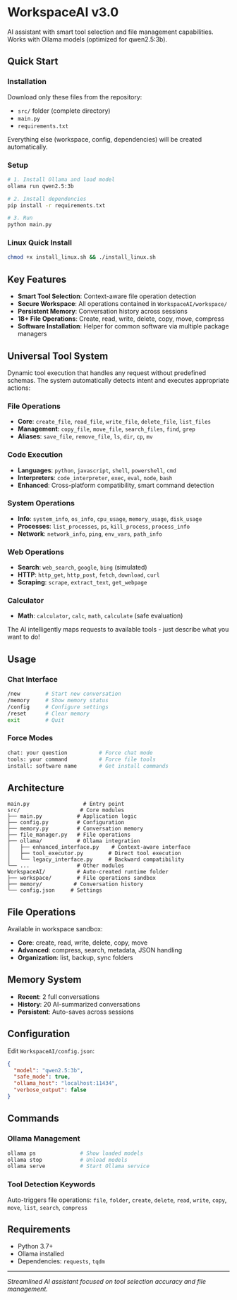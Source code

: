 # WorkspaceAI v3.0

AI assistant with smart tool selection and file management capabilities. Works with Ollama models (optimized for qwen2.5:3b).

## Quick Start

### Installation
Download only these files from the repository:
- `src/` folder (complete directory)
- `main.py`
- `requirements.txt`

Everything else (workspace, config, dependencies) will be created automatically.

### Setup
```bash
# 1. Install Ollama and load model
ollama run qwen2.5:3b

# 2. Install dependencies  
pip install -r requirements.txt

# 3. Run
python main.py
```

### Linux Quick Install
```bash
chmod +x install_linux.sh && ./install_linux.sh
```

## Key Features

- **Smart Tool Selection**: Context-aware file operation detection
- **Secure Workspace**: All operations contained in `WorkspaceAI/workspace/`
- **Persistent Memory**: Conversation history across sessions
- **18+ File Operations**: Create, read, write, delete, copy, move, compress
- **Software Installation**: Helper for common software via multiple package managers

## Universal Tool System

Dynamic tool execution that handles any request without predefined schemas. The system automatically detects intent and executes appropriate actions:

### File Operations
- **Core**: `create_file`, `read_file`, `write_file`, `delete_file`, `list_files`
- **Management**: `copy_file`, `move_file`, `search_files`, `find`, `grep`
- **Aliases**: `save_file`, `remove_file`, `ls`, `dir`, `cp`, `mv`

### Code Execution
- **Languages**: `python`, `javascript`, `shell`, `powershell`, `cmd`
- **Interpreters**: `code_interpreter`, `exec`, `eval`, `node`, `bash`
- **Enhanced**: Cross-platform compatibility, smart command detection

### System Operations
- **Info**: `system_info`, `os_info`, `cpu_usage`, `memory_usage`, `disk_usage`
- **Processes**: `list_processes`, `ps`, `kill_process`, `process_info`
- **Network**: `network_info`, `ping`, `env_vars`, `path_info`

### Web Operations
- **Search**: `web_search`, `google`, `bing` (simulated)
- **HTTP**: `http_get`, `http_post`, `fetch`, `download`, `curl`
- **Scraping**: `scrape`, `extract_text`, `get_webpage`

### Calculator
- **Math**: `calculator`, `calc`, `math`, `calculate` (safe evaluation)

The AI intelligently maps requests to available tools - just describe what you want to do!

## Usage

### Chat Interface
```bash
/new        # Start new conversation
/memory     # Show memory status  
/config     # Configure settings
/reset      # Clear memory
exit        # Quit
```

### Force Modes
```bash
chat: your question          # Force chat mode
tools: your command          # Force file tools
install: software name       # Get install commands
```

## Architecture

```
main.py                 # Entry point
src/                   # Core modules
├── main.py           # Application logic
├── config.py         # Configuration
├── memory.py         # Conversation memory
├── file_manager.py   # File operations
├── ollama/           # Ollama integration
│   ├── enhanced_interface.py    # Context-aware interface
│   ├── tool_executor.py        # Direct tool execution
│   └── legacy_interface.py     # Backward compatibility
└── ...               # Other modules
WorkspaceAI/          # Auto-created runtime folder
├── workspace/        # File operations sandbox
├── memory/          # Conversation history
└── config.json     # Settings
```

## File Operations

Available in workspace sandbox:
- **Core**: create, read, write, delete, copy, move
- **Advanced**: compress, search, metadata, JSON handling
- **Organization**: list, backup, sync folders

## Memory System

- **Recent**: 2 full conversations
- **History**: 20 AI-summarized conversations  
- **Persistent**: Auto-saves across sessions

## Configuration

Edit `WorkspaceAI/config.json`:
```json
{
  "model": "qwen2.5:3b",
  "safe_mode": true,
  "ollama_host": "localhost:11434",
  "verbose_output": false
}
```

## Commands

### Ollama Management
```bash
ollama ps              # Show loaded models
ollama stop            # Unload models
ollama serve           # Start Ollama service
```

### Tool Detection Keywords
Auto-triggers file operations: `file`, `folder`, `create`, `delete`, `read`, `write`, `copy`, `move`, `list`, `search`, `compress`

## Requirements

- Python 3.7+
- Ollama installed
- Dependencies: `requests`, `tqdm`

---
*Streamlined AI assistant focused on tool selection accuracy and file management.*
